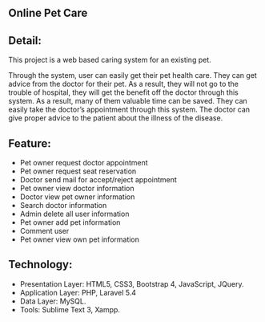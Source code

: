 ## Online Pet Care

## Detail:
This project is a web based caring system for an existing pet.

Through the system, user can easily get their pet health care. They can get advice from the doctor for their pet. As a result, they will not go to the trouble of hospital, they will get the benefit off the doctor through this system. As a result, many of them valuable time can be saved. They can easily take the doctor’s appointment through this system. The doctor can give proper advice to the patient about the illness of the disease.

##	Feature: 
*	Pet owner request doctor appointment
*	Pet owner request seat reservation
*	Doctor send mail for accept/reject appointment
*	Pet owner view doctor information
*	Doctor view pet owner information
*	Search doctor information
*	Admin delete all user information
*	Pet owner add pet information
*	Comment user
*	Pet owner view own pet information

##	Technology:
*	Presentation Layer: HTML5, CSS3, Bootstrap 4, JavaScript, JQuery.
*	Application Layer: PHP, Laravel 5.4
*	Data Layer: MySQL.
*	Tools: Sublime Text 3, Xampp.
